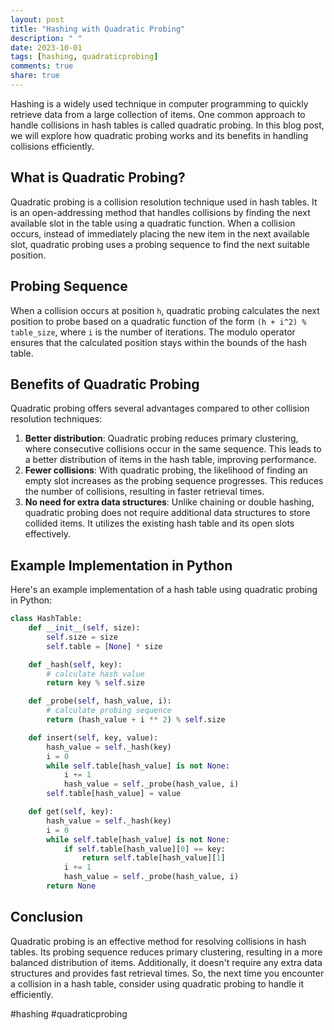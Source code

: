 ```yaml
---
layout: post
title: "Hashing with Quadratic Probing"
description: " "
date: 2023-10-01
tags: [hashing, quadraticprobing]
comments: true
share: true
---
```


Hashing is a widely used technique in computer programming to quickly retrieve data from a large collection of items. One common approach to handle collisions in hash tables is called quadratic probing. In this blog post, we will explore how quadratic probing works and its benefits in handling collisions efficiently.

## What is Quadratic Probing?

Quadratic probing is a collision resolution technique used in hash tables. It is an open-addressing method that handles collisions by finding the next available slot in the table using a quadratic function. When a collision occurs, instead of immediately placing the new item in the next available slot, quadratic probing uses a probing sequence to find the next suitable position.

## Probing Sequence

When a collision occurs at position `h`, quadratic probing calculates the next position to probe based on a quadratic function of the form `(h + i^2) % table_size`, where `i` is the number of iterations. The modulo operator ensures that the calculated position stays within the bounds of the hash table.

## Benefits of Quadratic Probing

Quadratic probing offers several advantages compared to other collision resolution techniques:

1. **Better distribution**: Quadratic probing reduces primary clustering, where consecutive collisions occur in the same sequence. This leads to a better distribution of items in the hash table, improving performance.
2. **Fewer collisions**: With quadratic probing, the likelihood of finding an empty slot increases as the probing sequence progresses. This reduces the number of collisions, resulting in faster retrieval times.
3. **No need for extra data structures**: Unlike chaining or double hashing, quadratic probing does not require additional data structures to store collided items. It utilizes the existing hash table and its open slots effectively.

## Example Implementation in Python

Here's an example implementation of a hash table using quadratic probing in Python:

```python
class HashTable:
    def __init__(self, size):
        self.size = size
        self.table = [None] * size

    def _hash(self, key):
        # calculate hash value
        return key % self.size

    def _probe(self, hash_value, i):
        # calculate probing sequence
        return (hash_value + i ** 2) % self.size

    def insert(self, key, value):
        hash_value = self._hash(key)
        i = 0
        while self.table[hash_value] is not None:
            i += 1
            hash_value = self._probe(hash_value, i)
        self.table[hash_value] = value

    def get(self, key):
        hash_value = self._hash(key)
        i = 0
        while self.table[hash_value] is not None:
            if self.table[hash_value][0] == key:
                return self.table[hash_value][1]
            i += 1
            hash_value = self._probe(hash_value, i)
        return None
```

## Conclusion

Quadratic probing is an effective method for resolving collisions in hash tables. Its probing sequence reduces primary clustering, resulting in a more balanced distribution of items. Additionally, it doesn't require any extra data structures and provides fast retrieval times. So, the next time you encounter a collision in a hash table, consider using quadratic probing to handle it efficiently.

#hashing #quadraticprobing